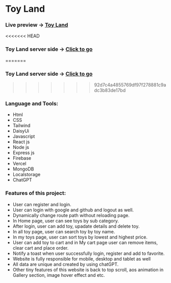 # Toy Land

### Live preview -> <a href="https://toyland-ecommerce.web.app/">Toy Land</a>

<<<<<<< HEAD
### Toy Land server side -> <a href="https://github.com/programming-hero-web-course-4/b7a11-toy-marketplace-server-side-MohammadSaifulIslam">Click to go</a>
=======
### Toy Land server side -> <a href="https://github.com/MohammadSaifulIslam/toyland-server">Click to go</a>
>>>>>>> 92d7c4a4855769df97f278881c9adc3b83de17bd

### Language and Tools:

- Html
- CSS
- Tailwind
- DaisyUi
- Javascript
- React js
- Node js
- Express js
- Firebase
- Vercel
- MongoDB
- Localstorage
- ChatGPT

### Features of this project:

- User can register and login.
- User can login with google and github and logout as well.
- Dynamically change route path without reloading page.
- In Home page, user can see toys by sub category.
- After login, user can add toy, upadate details and delete toy.
- In all toy page, user can search toy by toy name.
- In my toys page, user can sort toys by lowest and highest price.
- User can add toy to cart and in My cart page user can remove items, clear cart and place order.
- Notify a toast when user successfully login, register and add to favorite.
- Website is fully responsible for mobile, desktop and tablet as well
- All data are unique and created by using chatGPT.
- Other tiny features of this website is back to top scroll, aos animation in Gallery section, image hover effect and etc.
